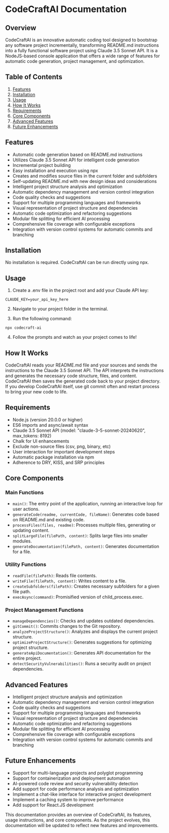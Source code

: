 # CodeCraftAI Documentation

## Overview

CodeCraftAI is an innovative automatic coding tool designed to bootstrap any software project incrementally, transforming README.md instructions into a fully functional software project using Claude 3.5 Sonnet API. It is a NodeJS-based console application that offers a wide range of features for automatic code generation, project management, and optimization.

## Table of Contents

1. [Features](#features)
2. [Installation](#installation)
3. [Usage](#usage)
4. [How It Works](#how-it-works)
5. [Requirements](#requirements)
6. [Core Components](#core-components)
7. [Advanced Features](#advanced-features)
8. [Future Enhancements](#future-enhancements)

## Features

- Automatic code generation based on README.md instructions
- Utilizes Claude 3.5 Sonnet API for intelligent code generation
- Incremental project building
- Easy installation and execution using npx
- Creates and modifies source files in the current folder and subfolders
- Self-updating README.md with new design ideas and considerations
- Intelligent project structure analysis and optimization
- Automatic dependency management and version control integration
- Code quality checks and suggestions
- Support for multiple programming languages and frameworks
- Visual representation of project structure and dependencies
- Automatic code optimization and refactoring suggestions
- Modular file splitting for efficient AI processing
- Comprehensive file coverage with configurable exceptions
- Integration with version control systems for automatic commits and branching

## Installation

No installation is required. CodeCraftAI can be run directly using npx.

## Usage

1. Create a .env file in the project root and add your Claude API key:

```
CLAUDE_KEY=your_api_key_here
```

2. Navigate to your project folder in the terminal.

3. Run the following command:

```
npx codecraft-ai
```

4. Follow the prompts and watch as your project comes to life!

## How It Works

CodeCraftAI reads your README.md file and your sources and sends the instructions to the Claude 3.5 Sonnet API. The API interprets the instructions and generates the necessary code structure, files, and content. CodeCraftAI then saves the generated code back to your project directory. If you develop CodeCraftAI itself, use git commit often and restart process to bring your new code to life.

## Requirements

- Node.js (version 20.0.0 or higher)
- ES6 imports and async/await syntax
- Claude 3.5 Sonnet API (model: "claude-3-5-sonnet-20240620", max_tokens: 8192)
- Chalk for UI enhancements
- Exclude non-source files (csv, png, binary, etc)
- User interaction for important development steps
- Automatic package installation via npm
- Adherence to DRY, KISS, and SRP principles

## Core Components

### Main Functions

- `main()`: The entry point of the application, running an interactive loop for user actions.
- `generateCode(readme, currentCode, fileName)`: Generates code based on README.md and existing code.
- `processFiles(files, readme)`: Processes multiple files, generating or updating content.
- `splitLargeFile(filePath, content)`: Splits large files into smaller modules.
- `generateDocumentation(filePath, content)`: Generates documentation for a file.

### Utility Functions

- `readFile(filePath)`: Reads file contents.
- `writeFile(filePath, content)`: Writes content to a file.
- `createSubfolders(filePath)`: Creates necessary subfolders for a given file path.
- `execAsync(command)`: Promisified version of child_process.exec.

### Project Management Functions

- `manageDependencies()`: Checks and updates outdated dependencies.
- `gitCommit()`: Commits changes to the Git repository.
- `analyzeProjectStructure()`: Analyzes and displays the current project structure.
- `optimizeProjectStructure()`: Generates suggestions for optimizing project structure.
- `generateApiDocumentation()`: Generates API documentation for the entire project.
- `detectSecurityVulnerabilities()`: Runs a security audit on project dependencies.

## Advanced Features

- Intelligent project structure analysis and optimization
- Automatic dependency management and version control integration
- Code quality checks and suggestions
- Support for multiple programming languages and frameworks
- Visual representation of project structure and dependencies
- Automatic code optimization and refactoring suggestions
- Modular file splitting for efficient AI processing
- Comprehensive file coverage with configurable exceptions
- Integration with version control systems for automatic commits and branching

## Future Enhancements

- Support for multi-language projects and polyglot programming
- Support for containerization and deployment automation
- AI-powered code review and security vulnerability detection
- Add support for code performance analysis and optimization
- Implement a chat-like interface for interactive project development
- Implement a caching system to improve performance
- Add support for React.JS development

This documentation provides an overview of CodeCraftAI, its features, usage instructions, and core components. As the project evolves, this documentation will be updated to reflect new features and improvements.